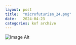 ```yaml
---
layout:	post
title:	"microfuturism_24.png"
date:	2024-04-23
categories:	kof archive
---
```


![Image Alt](https://k0f.github.io/assets/microfuturism_24.png)